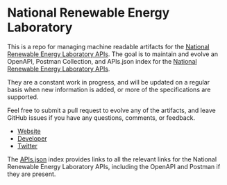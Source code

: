 # National Renewable Energy LaboratoryThis is a repo for managing machine readable artifacts for the [National Renewable Energy Laboratory APIs](http://nrel.gov). The goal is to maintain and evolve an OpenAPI, Postman Collection, and APIs.json index for the [National Renewable Energy Laboratory APIs](http://nrel.gov).They are a constant work in progress, and will be updated on a regular basis when new information is added, or more of the specifications are supported.Feel free to submit a pull request to evolve any of the artifacts, and leave GitHub issues if you have any questions, comments, or feedback.- [Website](http://nrel.gov)- [Developer](http://nrel.gov)- [Twitter](https://twitter.com/#!/NRELdev)The [APIs.json](https://github.com/api-evangelist/national-renewable-energy-laboratory/blob/master/apis.json) index provides links to all the relevant links for the National Renewable Energy Laboratory APIs, including the OpenAPI and Postman if they are present.